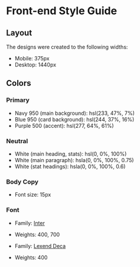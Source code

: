 # Front-end Style Guide

## Layout

The designs were created to the following widths:

- Mobile: 375px
- Desktop: 1440px

## Colors

### Primary

- Navy 950 (main background): hsl(233, 47%, 7%)
- Blue 950 (card background): hsl(244, 37%, 16%)
- Purple 500 (accent): hsl(277, 64%, 61%)

### Neutral

- White (main heading, stats): hsl(0, 0%, 100%)
- White (main paragraph): hsla(0, 0%, 100%, 0.75)
- White (stat headings): hsla(0, 0%, 100%, 0.6)


### Body Copy

- Font size: 15px

### Font

- Family: [Inter](https://fonts.google.com/specimen/Inter)
- Weights: 400, 700

- Family: [Lexend Deca](https://fonts.google.com/specimen/Lexend+Deca)
- Weights: 400

